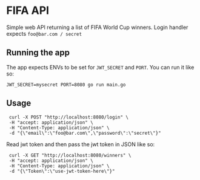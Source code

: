 # FIFA API

Simple web API returning a list of FIFA World Cup winners.
Login handler expects `foo@bar.com / secret`

## Running the app

The app expects ENVs to be set for `JWT_SECRET` and `PORT`.
You can run it like so:

`JWT_SECRET=mysecret PORT=8080 go run main.go`

## Usage

```
 curl -X POST "http://localhost:8080/login" \
 -H "accept: application/json" \
 -H "Content-Type: application/json" \
 -d "{\"email\":\"foo@bar.com\",\"password\":\"secret\"}"
```

Read jwt token and then pass the jwt token in JSON like so:

```
 curl -X GET "http://localhost:8080/winners" \
 -H "accept: application/json" \
 -H "Content-Type: application/json" \
 -d "{\"Token\":\"use-jwt-token-here\"}"
```
